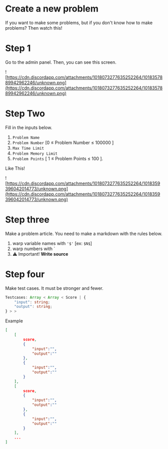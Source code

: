 # Create a new problem

If you want to make some problems, but if you don't know how to make problems? Then watch this!

# Step 1

Go to the admin panel.
Then, you can see this screen.

![https://cdn.discordapp.com/attachments/1018073277635252264/1018357889942962246/unknown.png](https://cdn.discordapp.com/attachments/1018073277635252264/1018357889942962246/unknown.png)

# Step Two

Fill in the inputs below.

1.  `Problem Name`
2.  `Problem Number` [0 ≤ Problem Number ≤ 100000 ]
3.  `Max Time Limit`
4.  `Problem Memory Limit`
5.  `Problem Points` [ 1 ≤ Problem Points ≤ 100 ].

Like This!

![https://cdn.discordapp.com/attachments/1018073277635252264/1018359396042014773/unknown.png](https://cdn.discordapp.com/attachments/1018073277635252264/1018359396042014773/unknown.png)

# Step three

Make a problem article. You need to make a markdown with the rules below.

1. warp variable names with `'$'` [ex: `$N$`]
2. warp numbers with \`
3. ⚠️ Important! **Write source**

# Step four

Make test cases. It must be stronger and fewer.

```ts
Testcases: Array < Array < Score | {
    "input": string;
    "output": string;
} > >
```

Example

```json
[
    [
        score,
        {
            "input":"",
            "output":""
        },
        {
            "input":"",
            "output":""
        }
    ],
    [
        score,
        {
            "input":"",
            "output":""
        },
        {
            "input":"",
            "output":""
        }
    ],
    ...
]
```
